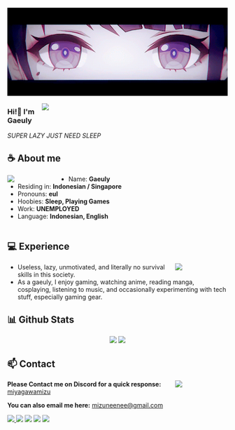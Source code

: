 ![Preview](https://github.com/Gaeuly/Gaeuly/blob/main/images/raiden.gif?raw=true)

<a href="https://discord.gg/XCgDcusrNj"><img align="right" width="425" src="https://lanyard.cnrad.dev/api/500293365494054932?bg=0d1117&animated=false&hideDiscrim=true&borderRadius=5px&idleMessage=Probably%20doing%20something%20else..."></a>


### Hi!👋 I'm Gaeuly

*SUPER LAZY JUST NEED SLEEP*

## **☕ About me**
<a href="https://github.com/Gaeuly"><img align="left" width="140" src="./images/marin_kya.webp"></a>
- Name: **Gaeuly** 
- Residing in: **Indonesian / Singapore**
- Pronouns: **eul**
- Hoobies: **Sleep, Playing Games**
- Work: **UNEMPLOYED**
- Language: **Indonesian, English**
<br><br>

## **💻 Experience**
<a href="https://github.com/Gaeuly"><img align="right" width="120" src="./images/marin_sad.webp"></a>
- Useless, lazy, unmotivated, and literally no survival skills in this society.
- As a gaeuly, I enjoy gaming, watching anime, reading manga, cosplaying, listening to music, and occasionally experimenting with tech stuff, especially gaming gear.

## **📊 Github Stats**
<!-- <div><a href="https://github.com/Gaeuly"><img width="100" src="https://cdn.discordapp.com/attachments/1077108830862839848/1107004077621125240/105017051_p13.png"></a><div> -->
<p align="center"><img width="50%" src="https://github-readme-stats.vercel.app/api?username=MiyagawaMizu&show_icons=true&count_private=true&theme=react&hide_border=true&bg_color=0D1117"/> <img width="45%" src="https://github-readme-stats.vercel.app/api/top-langs/?username=MiyagawaMizu&show_icons=true&count_private=true&theme=react&hide_border=true&bg_color=0D1117&layout=compact"/>
</p>

<!-- ## **🎧 Music**
<p align="center">
<a href="https://spotify-github-profile.kittinanx.com/api/view?uid=z8vtap612j1ajql4wsyhl074i&redirect=true"><img src="https://spotify-github-profile.kittinanx.com/api/view?uid=z8vtap612j1ajql4wsyhl074i&cover_image=true&theme=default&show_offline=false&background_color=121212&interchange=false&bar_color=53b14f&bar_color_cover=false" width="35%"></a><a href="https://open.spotify.com/user/z8vtap612j1ajql4wsyhl074i?si=6962aa5c8435476f"><img width="60%" src="https://spotify-recently-played-readme.vercel.app/api?user=z8vtap612j1ajql4wsyhl074i"></a>
</p> -->

<!-- ## **🧋Cutie Counter** -->
<!-- <p align="center">
	<img src="https://moe-counter.glitch.me/get/@miyagawamizu?theme=moebooru-h"> <br/>
</p> -->
<!-- <a href="https://discord.com/users/738748102311280681"><img align="right" width=400 src="https://count.getloli.com/@miyagawamizu?name=miyagawamizu&theme=rule34&padding=10&offset=0&scale=1&pixelated=1&darkmode=0"></a>
<a href="https://github.com/MiyagawaMizu"><img align="left" width="100" src="./images/mahiro.png"></a>

```yaml
People who visit my profile :3.

Hehe~ another cutie has been caught.
``` -->
<!-- <br><br><br><br> -->
## **📫 Contact**
<a href="https://github.com/MiyagawaMizu"><img align="right" width="120" src="./images/marin_smug.webp" /></a>
**Please Contact me on Discord for a quick response:** [miyagawamizu](https://discord.com/users/738748102311280681)

**You can also email me here:** mizuneenee@gmail.com

<a href="https://github.com/Meghna-DAS/github-profile-views-counter"><img src="https://komarev.com/ghpvc/?username=MiyagawaMizu">
[![](https://img.shields.io/github/followers/MiyagawaMizu?label=Followers&style=social)](https://github.com/MiyagawaMizu)
[![](https://img.shields.io/badge/Discord-7289DA?logo=discord&logoColor=white)](https://discord.gg/)
[![](https://img.shields.io/badge/Steam-1a6a98?logo=steam&logoColor=white)](https://steamcommunity.com/id/MiyagawaMizu)
[![](https://img.shields.io/badge/Mail-D14836?logo=gmail&logoColor=white)](mailto:mizuneenee@gmail.com)
<!-- [![](https://img.shields.io/badge/Telegram-2ca5e0?logo=telegram&logoColor=white)](https://t.me/miyagawamizu) -->
<!-- [![](https://img.shields.io/badge/Kofi-ff5c5a?logo=ko-fi&logoColor=white)](https://ko-fi.com/miyagawamizu) -->
<!-- [![MiyagawaMizu](https://mizu.is-a.dev/public/miyagawamizu.png)](https://mizu.is-a.dev/) -->
